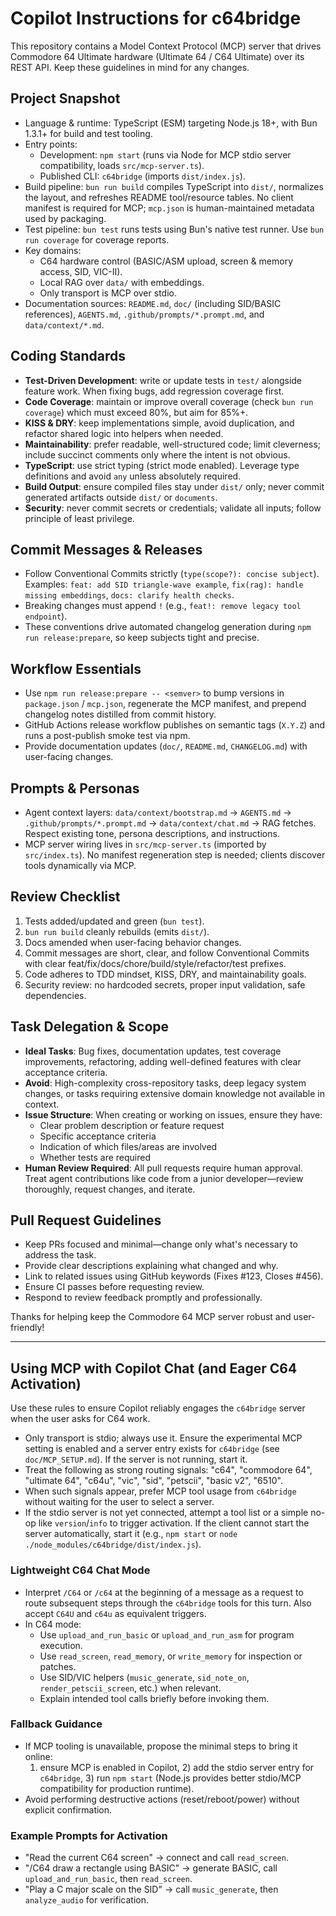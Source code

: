 # Copilot Instructions for c64bridge

This repository contains a Model Context Protocol (MCP) server that drives Commodore 64 Ultimate hardware (Ultimate 64 / C64 Ultimate) over its REST API. Keep these guidelines in mind for any changes.

## Project Snapshot

- Language & runtime: TypeScript (ESM) targeting Node.js 18+, with Bun 1.3.1+ for build and test tooling.
- Entry points:
  - Development: `npm start` (runs via Node for MCP stdio server compatibility, loads `src/mcp-server.ts`).
  - Published CLI: `c64bridge` (imports `dist/index.js`).
- Build pipeline: `bun run build` compiles TypeScript into `dist/`, normalizes the layout, and refreshes README tool/resource tables. No client manifest is required for MCP; `mcp.json` is human-maintained metadata used by packaging.
- Test pipeline: `bun test` runs tests using Bun's native test runner. Use `bun run coverage` for coverage reports.
- Key domains:
  - C64 hardware control (BASIC/ASM upload, screen & memory access, SID, VIC-II).
  - Local RAG over `data/` with embeddings.
  - Only transport is MCP over stdio.
- Documentation sources: `README.md`, `doc/` (including SID/BASIC references), `AGENTS.md`, `.github/prompts/*.prompt.md`, and `data/context/*.md`.

## Coding Standards

- **Test-Driven Development**: write or update tests in `test/` alongside feature work. When fixing bugs, add regression coverage first.
- **Code Coverage**: maintain or improve overall coverage (check `bun run coverage`) which must exceed 80%, but aim for 85%+.
- **KISS & DRY**: keep implementations simple, avoid duplication, and refactor shared logic into helpers when needed.
- **Maintainability**: prefer readable, well-structured code; limit cleverness; include succinct comments only where the intent is not obvious.
- **TypeScript**: use strict typing (strict mode enabled). Leverage type definitions and avoid `any` unless absolutely required.
- **Build Output**: ensure compiled files stay under `dist/` only; never commit generated artifacts outside `dist/` or `documents`.
- **Security**: never commit secrets or credentials; validate all inputs; follow principle of least privilege.

## Commit Messages & Releases

- Follow Conventional Commits strictly (`type(scope?): concise subject`). Examples: `feat: add SID triangle-wave example`, `fix(rag): handle missing embeddings`, `docs: clarify health checks`.
- Breaking changes must append `!` (e.g., `feat!: remove legacy tool endpoint`).
- These conventions drive automated changelog generation during `npm run release:prepare`, so keep subjects tight and precise.

## Workflow Essentials

- Use `npm run release:prepare -- <semver>` to bump versions in `package.json` / `mcp.json`, regenerate the MCP manifest, and prepend changelog notes distilled from commit history.
- GitHub Actions release workflow publishes on semantic tags (`X.Y.Z`) and runs a post-publish smoke test via npm.
- Provide documentation updates (`doc/`, `README.md`, `CHANGELOG.md`) with user-facing changes.

## Prompts & Personas

- Agent context layers: `data/context/bootstrap.md` → `AGENTS.md` → `.github/prompts/*.prompt.md` → `data/context/chat.md` → RAG fetches. Respect existing tone, persona descriptions, and instructions.
- MCP server wiring lives in `src/mcp-server.ts` (imported by `src/index.ts`). No manifest regeneration step is needed; clients discover tools dynamically via MCP.

## Review Checklist

1. Tests added/updated and green (`bun test`).
2. `bun run build` cleanly rebuilds (emits `dist/`).
3. Docs amended when user-facing behavior changes.
4. Commit messages are short, clear, and follow Conventional Commits with clear feat/fix/docs/chore/build/style/refactor/test prefixes.
5. Code adheres to TDD mindset, KISS, DRY, and maintainability goals.
6. Security review: no hardcoded secrets, proper input validation, safe dependencies.

## Task Delegation & Scope

- **Ideal Tasks**: Bug fixes, documentation updates, test coverage improvements, refactoring, adding well-defined features with clear acceptance criteria.
- **Avoid**: High-complexity cross-repository tasks, deep legacy system changes, or tasks requiring extensive domain knowledge not available in context.
- **Issue Structure**: When creating or working on issues, ensure they have:
  - Clear problem description or feature request
  - Specific acceptance criteria
  - Indication of which files/areas are involved
  - Whether tests are required
- **Human Review Required**: All pull requests require human approval. Treat agent contributions like code from a junior developer—review thoroughly, request changes, and iterate.

## Pull Request Guidelines

- Keep PRs focused and minimal—change only what's necessary to address the task.
- Provide clear descriptions explaining what changed and why.
- Link to related issues using GitHub keywords (Fixes #123, Closes #456).
- Ensure CI passes before requesting review.
- Respond to review feedback promptly and professionally.

Thanks for helping keep the Commodore 64 MCP server robust and user-friendly! 

---

## Using MCP with Copilot Chat (and Eager C64 Activation)

Use these rules to ensure Copilot reliably engages the `c64bridge` server when the user asks for C64 work.

- Only transport is stdio; always use it. Ensure the experimental MCP setting is enabled and a server entry exists for `c64bridge` (see `doc/MCP_SETUP.md`). If the server is not running, start it.
- Treat the following as strong routing signals: "c64", "commodore 64", "ultimate 64", "c64u", "vic", "sid", "petscii", "basic v2", "6510".
- When such signals appear, prefer MCP tool usage from `c64bridge` without waiting for the user to select a server.
- If the stdio server is not yet connected, attempt a tool list or a simple no-op like `version`/`info` to trigger activation. If the client cannot start the server automatically, start it (e.g., `npm start` or `node ./node_modules/c64bridge/dist/index.js`).

### Lightweight C64 Chat Mode

- Interpret `/C64` or `/c64` at the beginning of a message as a request to route subsequent steps through the `c64bridge` tools for this turn. Also accept `C64U` and `c64u` as equivalent triggers.
- In C64 mode:
  - Use `upload_and_run_basic` or `upload_and_run_asm` for program execution.
  - Use `read_screen`, `read_memory`, or `write_memory` for inspection or patches.
  - Use SID/VIC helpers (`music_generate`, `sid_note_on`, `render_petscii_screen`, etc.) when relevant.
  - Explain intended tool calls briefly before invoking them.

### Fallback Guidance

- If MCP tooling is unavailable, propose the minimal steps to bring it online:
  1) ensure MCP is enabled in Copilot, 2) add the stdio server entry for `c64bridge`, 3) run `npm start` (Node.js provides better stdio/MCP compatibility for production runtime).
- Avoid performing destructive actions (reset/reboot/power) without explicit confirmation.

### Example Prompts for Activation

- "Read the current C64 screen" → connect and call `read_screen`.
- "/C64 draw a rectangle using BASIC" → generate BASIC, call `upload_and_run_basic`, then `read_screen`.
- "Play a C major scale on the SID" → call `music_generate`, then `analyze_audio` for verification.
